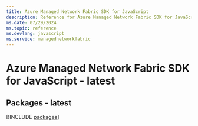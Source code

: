 ```yaml
---
title: Azure Managed Network Fabric SDK for JavaScript
description: Reference for Azure Managed Network Fabric SDK for JavaScript
ms.date: 07/29/2024
ms.topic: reference
ms.devlang: javascript
ms.service: managednetworkfabric
---
```

# Azure Managed Network Fabric SDK for JavaScript - latest
## Packages - latest
[!INCLUDE [packages](managed-network-fabric-index.md)]